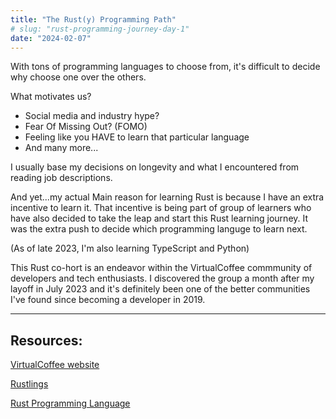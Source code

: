 ```yaml
---
title: "The Rust(y) Programming Path"
# slug: "rust-programming-journey-day-1"
date: "2024-02-07"
---
```


With tons of programming languages to choose from, it's difficult to decide why choose one over the others.

What motivates us?

- Social media and industry hype?
- Fear Of Missing Out? (FOMO)
- Feeling like you HAVE to learn that particular language
- And many more...

I usually base my decisions on longevity and what I encountered from reading job descriptions.

And yet...my actual Main reason for learning Rust is because I have an extra incentive to learn it. That incentive is being part of group of learners who have also decided to take the leap and start this Rust learning journey. It was the extra push to decide which programming languge to learn next.

(As of late 2023, I'm also learning TypeScript and Python)

This Rust co-hort is an endeavor within the VirtualCoffee commmunity of developers and tech enthusiasts. I discovered the group a month after my layoff in July 2023 and it's definitely been one of the better communities I've found since becoming a developer in 2019.

---

## Resources:

[VirtualCoffee website](https://virtualcoffee.io/)

[Rustlings](https://rustlings.cool/)

[Rust Programming Language](https://doc.rust-lang.org/book/index.html)
